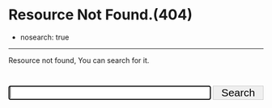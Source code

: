 
# Resource Not Found.(404)

- nosearch: true

----

<style type="text/css" media="screen">
  form > input[name=q],
  form > input[type=submit]{
    -webkit-appearance: none;
    font-size:1.5em;
    border: 1px solid #ccc;
  }

  form > input[name=q]{
    width:400px;
  }

  form > input[type=submit]{
    width:100px;
  }
</style>


Resource not found, You can search for it.

<div style="margin:3em auto 10em;">
  <form action="search.html">
    <input type="text" name="q" autofocus autocomplete="off" />
    <input type="submit" value="Search" />
  </form>
</div>
